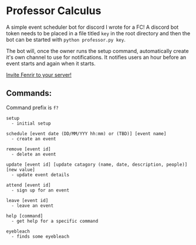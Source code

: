 # Professor Calculus

A simple event scheduler bot for discord I wrote for a FC!
A discord bot token needs to be placed in a file titled `key` in the root directory and then the bot can be started with `python professor.py key`.

The bot will, once the owner runs the setup command, automatically create it's own channel to use for notifications. It notifies users an hour before an event starts and again when it starts.

[Invite Fenrir to your server!](https://discordapp.com/api/oauth2/authorize?client_id=608760669181050885&permissions=305327120&scope=bot)

## Commands:
Command prefix is `f?`
```
setup
  - initial setup
 
schedule [event date (DD/MM/YYY hh:mm) or (TBD)] [event name]
  - create an event
  
remove [event id]
  - delete an event
  
update [event id] [update catagory (name, date, description, people)] [new value]
  - update event details
  
attend [event id]
  - sign up for an event
  
leave [event id]
  - leave an event
  
help [command]
  - get help for a specific command
  
eyebleach
  - finds some eyebleach
```
